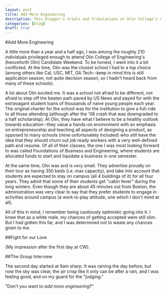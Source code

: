 ```yaml
---
layout: post
title: Add More Engineering
description: This blogger's trials and tribulations at Olin College's Candidate Weekend
categories: [blog]
draft: true
---
```


#Add More Engineering

A little more than a year and a half ago, I was among the roughly 210 individuals privileged enough to attend Olin College of Engineering's (henceforth Olin) Candidate Weekend. To be honest, I went into it a bit conflicted. At the time, Olin was the closest school I had to a top choice (among others like Cal, USC, MIT, GA Tech--keep in mind this is still application season, not quite decision season, so I hadn't heard back from many of these schools).

A lot about Olin excited me. It was a school not afraid to be different, not afraid to step off the beaten path paved by US News and payed for with the extravagant student loans of thousands of naive young people each year. The original charter for the school was for the institution to give a full-ride to all those attending (although after the '08 crash that was downgraded to a half scholarship). At Olin, they have what I believe to be a healthy outlook towards education--they value a hands-on environment with an emphasis on entrepreneurship and teaching all aspects of designing a product, as opposed to many schools (mine unfortunately included) who still have the idea that they should churn out job ready workers with a very well-defined path and resume. Of all of their classes, the one I was most looking forward to was called Foundations of Business and Engineering, where students are allocated funds to start and liquidate a business in one semester.

At the same time, Olin was and is *very* small. They advertise proudly on their tour as having 350 beds (i.e. max capacity), and take into account that students are expected to stay on campus (all 4 buildings of it) for all four years. They admit that some of their students get "cabin fever" during the long winters. Even though they are about 45 minutes out from Boston, the administration was very clear to say that they prefer students to engage in activities around campus (a work-is-play attitude, one which I don't mind at all).

All of this in mind, I remember being cautiously optimistic going into it. I knew that as a white male, my chances of getting accepted were still slim. But I had gotten this far, and I was determined not to waste any chances given to me.

##Fight for our Love

{My impression after the first day at CW}.

##The Group Interview

The second day started at 9am sharp. It was raining the day before, but now the sky was clear, the air crisp like it only can be after a rain, and I was feeling good, and on my guard for the "judging."

"Don't you want to *add more engineering*?"